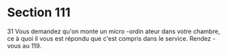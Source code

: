 # Section 111

31
Vous demandez qu'on monte un micro -ordin ateur dans votre
chambre, ce à quoi il vous est répondu que c'est compris dans le
service. Rendez -vous au 119.